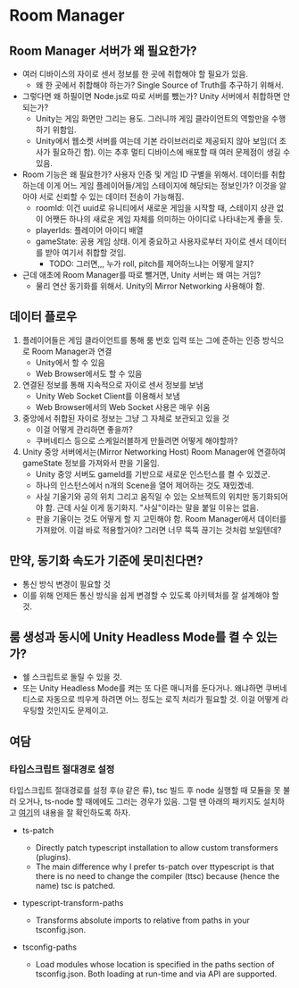 # Room Manager

## Room Manager 서버가 왜 필요한가?

- 여러 디바이스의 자이로 센서 정보를 한 곳에 취합해야 할 필요가 있음.
  - 왜 한 곳에서 취합해야 하는가? Single Source of Truth를 추구하기 위해서.
- 그렇다면 왜 하필이면 Node.js로 따로 서버를 뺐는가? Unity 서버에서 취합하면 안되는가?
  - Unity는 게임 화면만 그리는 용도. 그러니까 게임 클라이언트의 역할만을 수행하기 위함임.
  - Unity에서 웹소켓 서버를 여는데 기본 라이브러리로 제공되지 않아 보임(더 조사가 필요하긴 함). 이는 추후 멀티 디바이스에 배포할 때 여러 문제점이 생길 수 있음.
- Room 기능은 왜 필요한가? 사용자 인증 및 게임 ID 구별을 위해서. 데이터를 취합하는데 이게 어느 게임 플레이어들/게임 스테이지에 해당되는 정보인가? 이것을 알아야 서로 신뢰할 수 있는 데이터 전송이 가능해짐.
  - roomId: 이건 uuid로 유니티에서 새로운 게임을 시작할 때, 스테이지 상관 없이 어쨋든 하나의 새로운 게임 자체를 의미하는 아이디로 나타내는게 좋을 듯.
  - playerIds: 플레이어 아이디 배열
  - gameState: 공용 게임 상태. 이게 중요하고 사용자로부터 자이로 센서 데이터를 받아 여기서 취합할 것임.
    - TODO: 그러면,,, 누가 roll, pitch를 제어하느냐는 어떻게 알지?
- 근데 애초에 Room Manager를 따로 뺄거면, Unity 서버는 왜 여는 거임?
  - 물리 연산 동기화를 위해서. Unity의 Mirror Networking 사용해야 함.

## 데이터 플로우

1. 플레이어들은 게임 클라이언트를 통해 룸 번호 입력 또는 그에 준하는 인증 방식으로 Room Manager과 연결
   - Unity에서 할 수 있음
   - Web Browser에서도 할 수 있음
2. 연결된 정보를 통해 지속적으로 자이로 센서 정보를 보냄
   - Unity Web Socket Client를 이용해서 보냄
   - Web Browser에서의 Web Socket 사용은 매우 쉬움
3. 중앙에서 취합된 자이로 정보는 그냥 그 자체로 보관되고 있을 것
   - 이걸 어떻게 관리하면 좋을까?
   - 쿠버네티스 등으로 스케일러블하게 만들려면 어떻게 해야할까?
4. Unity 중앙 서버에서는(Mirror Networking Host) Room Manager에 연결하여 gameState 정보를 가져와서 판을 기울임.
   - Unity 중앙 서버도 gameId를 기반으로 새로운 인스턴스를 켤 수 있겠군.
   - 하나의 인스턴스에서 n개의 Scene을 열어 제어하는 것도 재밌곘네.
   - 사실 기울기와 공의 위치 그리고 움직일 수 있는 오브젝트의 위치만 동기화되어야 함. 근데 사실 이게 동기화지. "사실"이라는 말을 붙일 이유는 없음.
   - 판을 기울이는 것도 어떻게 할 지 고민해야 함. Room Manager에서 데이터를 가져왔어. 이걸 바로 적용할거야? 그러면 너무 뚝뚝 끊기는 것처럼 보일텐데?

## 만약, 동기화 속도가 기준에 못미친다면?

- 통신 방식 변경이 필요할 것
- 이를 위해 언제든 통신 방식을 쉽게 변경할 수 있도록 아키텍처를 잘 설계해야 할 것.

## 룸 생성과 동시에 Unity Headless Mode를 켤 수 있는가?

- 쉘 스크립트로 돌릴 수 있을 것.
- 또는 Unity Headless Mode를 켜는 또 다른 매니저를 둔다거나. 왜냐하면 쿠버네티스로 자동으로 띄우게 하려면 어느 정도는 로직 처리가 필요할 것. 이걸 어떻게 라우팅할 것인지도 문제이고.

## 여담

### 타입스크립트 절대경로 설정

타입스크립트 절대경로를 설정 후(`@` 같은 류), tsc 빌드 후 node 실행할 때 모듈을 못 불러 오거나, ts-node 할 때에에도 그러는 경우가 있음. 그럴 땐 아래의 패키지도 설치하고 [여기](https://stackoverflow.com/questions/63744943/absolute-path-in-the-tsconfig-doesnt-work)의 내용을 잘 확인하도록 하자.

- ts-patch

  - Directly patch typescript installation to allow custom transformers (plugins).
  - The main difference why I prefer ts-patch over ttypescript is that there is no need to change the compiler (ttsc) because (hence the name) tsc is patched.

- typescript-transform-paths

  - Transforms absolute imports to relative from paths in your tsconfig.json.

- tsconfig-paths
  - Load modules whose location is specified in the paths section of tsconfig.json. Both loading at run-time and via API are supported.
